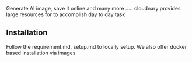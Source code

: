 Generate AI image, save it online and many more .....
  cloudnary provides large resources for to accomplish day to day task

  ## Installation

  Follow the requirement.md, setup.md to locally setup. We also offer docker based installation via images
